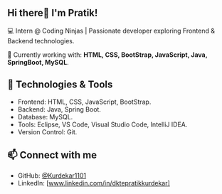 ## Hi there👋 I'm Pratik!
💻 Intern @ Coding Ninjas | Passionate developer exploring Frontend & Backend technologies.

🌱 Currently working with: **HTML, CSS, BootStrap, JavaScript, Java, SpringBoot, MySQL**.

## 🔧 Technologies & Tools
- Frontend: HTML, CSS, JavaScript, BootStrap.
- Backend: Java, Spring Boot.
- Database: MySQL.
- Tools: Eclipse, VS Code, Visual Studio Code, IntelliJ IDEA.
- Version Control: Git.

## 📫 Connect with me  
- GitHub: [@Kurdekar1101](https://github.com/Kurdekar1101)  
- LinkedIn: [www.linkedin.com/in/dktepratikkurdekar]
